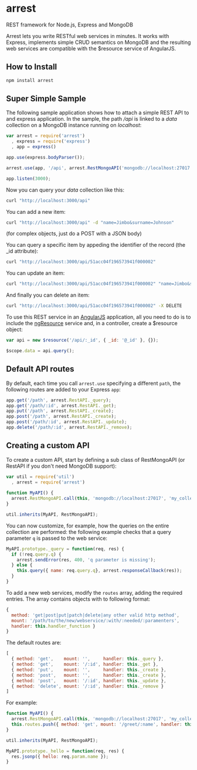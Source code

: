 arrest
======

REST framework for Node.js, Express and MongoDB

Arrest lets you write RESTful web services in minutes. It works with Express,
implements simple CRUD semantics on MongoDB and the resulting web services
are compatible with the $resource service of AngularJS.

## How to Install

```bash
npm install arrest
```

## Super Simple Sample

The following sample application shows how to attach a simple REST API to and express
application. In the sample, the path */api* is linked to a *data* collection
on a MongoDB instance running on *localhost*:

```js
var arrest = require('arrest')
  , express = require('express')
  , app = express()

app.use(express.bodyParser());

arrest.use(app, '/api', arrest.RestMongoAPI('mongodb://localhost:27017', 'data'));

app.listen(3000);
```

Now you can query your *data* collection like this:

```bash
curl "http://localhost:3000/api"
```

You can add a new item:

```bash
curl "http://localhost:3000/api" -d "name=Jimbo&surname=Johnson"
```

(for complex objects, just do a POST with a JSON body)

You can query a specific item by appeding the identifier of the record (the _id attribute):

```bash
curl "http://localhost:3000/api/51acc04f196573941f000002"
```

You can update an item:

```bash
curl "http://localhost:3000/api/51acc04f196573941f000002" "name=Jimbo&surname=Smith"
```

And finally you can delete an item:

```bash
curl "http://localhost:3000/api/51acc04f196573941f000002" -X DELETE
```

To use this REST service in an [AngularJS](http://angularjs.org) application, all you need to do is to include the
[ngResource](http://docs.angularjs.org/api/ngResource.$resource) service and, in a controller, create a $resource object:

```js
var api = new $resource('/api/:_id', { _id: '@_id' }, {});

$scope.data = api.query();
```

## Default API routes

By default, each time you call `arrest.use` specifying a different `path`, the following routes are
added to your Express `app`:

```js
app.get('/path', arrest.RestAPI._query);
app.get('/path/:id', arrest.RestAPI._get);
app.put('/path', arrest.RestAPI._create);
app.post('/path', arrest.RestAPI._create);
app.post('/path/:id', arrest.RestAPI._update);
app.delete('/path/:id', arrest.RestAPI._remove);
```

## Creating a custom API

To create a custom API, start by defining a sub class of RestMongoAPI (or RestAPI if you don't need
MongoDB support):

```js
var util = require('util')
  , arrest = require('arrest')
  
function MyAPI() {
  arrest.RestMongoAPI.call(this, 'mongodb://localhost:27017', 'my_collection');
}

util.inherits(MyAPI, RestMongoAPI);
```

You can now customize, for example, how the queries on the entire collection are performed: the
following example checks that a query parameter `q` is passed to the web service:

```js
MyAPI.prototype._query = function(req, res) {
  if (!req.query.q) {
    arrest.sendError(res, 400, 'q parameter is missing');
  } else {
    this.query({ name: req.query.q}, arrest.responseCallback(res));
  }
}
```

To add a new web services, modify the `routes` array, adding the required entries.
The array contains objects with to following format:

```js
{
  method: 'get|post|put|patch|delete|any other valid http method',
  mount: '/path/to/the/new/webservice/:with/:needed/:paramenters',
  handler: this.handler_function }
}
```

The default routes are:

```js
[
  { method: 'get',    mount: '',     handler: this._query },
  { method: 'get',    mount: '/:id', handler: this._get },
  { method: 'put',    mount: '',     handler: this._create },
  { method: 'post',   mount: '',     handler: this._create },
  { method: 'post',   mount: '/:id', handler: this._update },
  { method: 'delete', mount: '/:id', handler: this._remove }
]
```

For example:

```js
function MyAPI() {
  arrest.RestMongoAPI.call(this, 'mongodb://localhost:27017', 'my_collection');
  this.routes.push({ method: 'get', mount: '/greet/:name', handler: this._hello });
}

util.inherits(MyAPI, RestMongoAPI);

MyAPI.prototype._hello = function(req, res) {
  res.jsonp({ hello: req.param.name });
}
```
